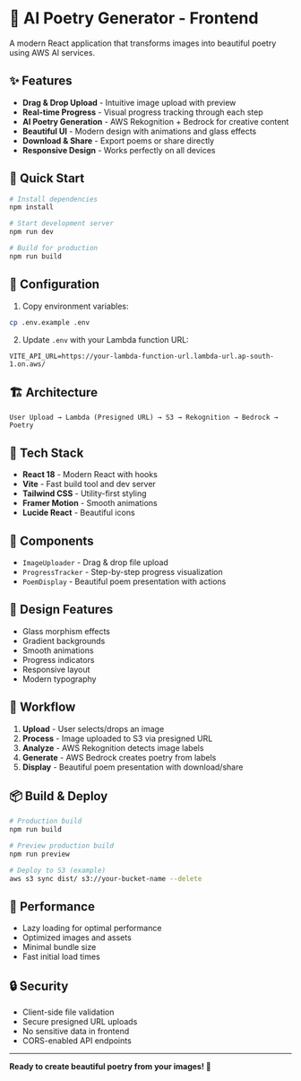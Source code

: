 # 🎨 AI Poetry Generator - Frontend

A modern React application that transforms images into beautiful poetry using AWS AI services.

## ✨ Features

- **Drag & Drop Upload** - Intuitive image upload with preview
- **Real-time Progress** - Visual progress tracking through each step
- **AI Poetry Generation** - AWS Rekognition + Bedrock for creative content
- **Beautiful UI** - Modern design with animations and glass effects
- **Download & Share** - Export poems or share directly
- **Responsive Design** - Works perfectly on all devices

## 🚀 Quick Start

```bash
# Install dependencies
npm install

# Start development server
npm run dev

# Build for production
npm run build
```

## 🔧 Configuration

1. Copy environment variables:
```bash
cp .env.example .env
```

2. Update `.env` with your Lambda function URL:
```env
VITE_API_URL=https://your-lambda-function-url.lambda-url.ap-south-1.on.aws/
```

## 🏗️ Architecture

```
User Upload → Lambda (Presigned URL) → S3 → Rekognition → Bedrock → Poetry
```

## 🎯 Tech Stack

- **React 18** - Modern React with hooks
- **Vite** - Fast build tool and dev server
- **Tailwind CSS** - Utility-first styling
- **Framer Motion** - Smooth animations
- **Lucide React** - Beautiful icons

## 📱 Components

- `ImageUploader` - Drag & drop file upload
- `ProgressTracker` - Step-by-step progress visualization
- `PoemDisplay` - Beautiful poem presentation with actions

## 🎨 Design Features

- Glass morphism effects
- Gradient backgrounds
- Smooth animations
- Progress indicators
- Responsive layout
- Modern typography

## 🔄 Workflow

1. **Upload** - User selects/drops an image
2. **Process** - Image uploaded to S3 via presigned URL
3. **Analyze** - AWS Rekognition detects image labels
4. **Generate** - AWS Bedrock creates poetry from labels
5. **Display** - Beautiful poem presentation with download/share

## 📦 Build & Deploy

```bash
# Production build
npm run build

# Preview production build
npm run preview

# Deploy to S3 (example)
aws s3 sync dist/ s3://your-bucket-name --delete
```

## 🎯 Performance

- Lazy loading for optimal performance
- Optimized images and assets
- Minimal bundle size
- Fast initial load times

## 🔒 Security

- Client-side file validation
- Secure presigned URL uploads
- No sensitive data in frontend
- CORS-enabled API endpoints

---

**Ready to create beautiful poetry from your images! 🚀**